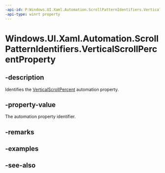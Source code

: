 ```yaml
---
-api-id: P:Windows.UI.Xaml.Automation.ScrollPatternIdentifiers.VerticalScrollPercentProperty
-api-type: winrt property
---
```


<!-- Property syntax
public Windows.UI.Xaml.Automation.AutomationProperty VerticalScrollPercentProperty { get; }
-->

# Windows.UI.Xaml.Automation.ScrollPatternIdentifiers.VerticalScrollPercentProperty

## -description
Identifies the [VerticalScrollPercent](../windows.ui.xaml.automation.provider/iscrollprovider_verticalscrollpercent.md) automation property.



## -property-value
The automation property identifier.

## -remarks

## -examples

## -see-also
